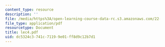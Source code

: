 ```yaml
---
content_type: resource
description: ''
file: /media/https%3A/open-learning-course-data-rc.s3.amazonaws.com/22-103-microscopic-theory-of-transport-fall-2003/dc5324c3741c71199e01ff8d9c12b7d1_lec4.pdf
file_type: application/pdf
resourcetype: Document
title: lec4.pdf
uid: dc5324c3-741c-7119-9e01-ff8d9c12b7d1
---
```

